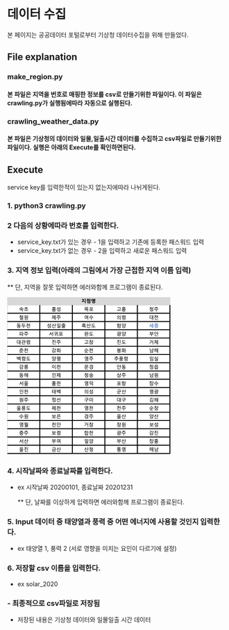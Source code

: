 # 데이터 수집
본 페이지는 공공데이터 포털로부터 기상청 데이터수집을 위해 만들었다.

## File explanation
### make_region.py
#### 본 파일은 지역을 번호로 매핑한 정보를 csv로 만들기위한 파일이다. 이 파일은 crawling.py가 실행됨에따라 자동으로 실행된다.
### crawling_weather_data.py
#### 본 파일은 기상청의 데이터와 일몰,일출시간 데이터를 수집하고 csv파일로 만들기위한 파일이다. 실행은 아래의 Execute를 확인하면된다.

## Execute
service key를 입력한적이 있는지 없는지에따라 나뉘게된다.

### 1. python3 crawling.py

### 2 다음의 상황에따라 번호를 입력한다.
- service_key.txt가 있는 경우 - 1을 입력하고 기존에 등록한 패스워드 입력
- service_key.txt가 없는 경우 - 2을 입력하고 새로운 패스워드 입력
  
### 3. 지역 정보 입력(아래의 그림에서 가장 근접한 지역 이름 입력)
 ** 단, 지역을 잘못 입력하면 에러와함께 프로그램이 종료된다.

![image](https://github.com/SoominChung/renewable-power-prediction/blob/main/data/picture1.png)
### 4. 시작날짜와 종료날짜를 입력한다.
- ex 시작날짜 20200101, 종료날짜 20201231

  ** 단, 날짜를 이상하게 입력하면 에러와함께 프로그램이 종료된다.
### 5. Input 데이터 중 태양열과 풍력 중 어떤 에너지에 사용할 것인지 입력한다.
- ex 태양열 1, 풍력 2 (서로 영향을 미치는 요인이 다르기에 설정)

### 6. 저장할 csv 이름을 입력한다. 
- ex solar_2020

### - 최종적으로 csv파일로 저장됨
- 저장된 내용은 기상청 데이터와 일몰일출 시간 데이터